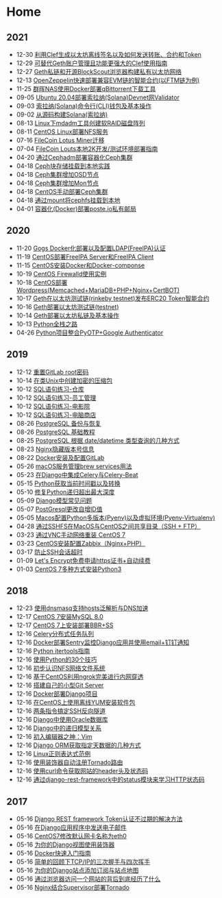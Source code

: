 # Home

<!-- ## 2022

- 11-12 [使用非对称加密(OpenSSL/GPG)确保数据安全](//blog.ansheng.me/post/)
- 10-28 [Cosmos-SDK+Cosmosvisor开发区块链升级实战](//blog.ansheng.me/post/)
- 10-21 [在EVM兼容链(Evmos)上部署UniSwap V2版本的contract和interface](//blog.ansheng.me/post/)
- 10-20 [Docker自建MTProxy TG专用代理](//blog.ansheng.me/post/)
- 10-18 [CertBot+CloudFlare+Docker申请通配符域名证书](//blog.ansheng.me/post/)
- 10-12 [搭建Evmos多节点的测试环境](//blog.ansheng.me/post/)
- 09-29 [利用Cosmos SDK快速部署一条Hello公链](//blog.ansheng.me/post/)
- 07-25 [部署个人的比特币DNS Seed](//blog.ansheng.me/post/)
- 07-22 [部署BTC(Bitcoin)私有网络(Regtest链)](//blog.ansheng.me/post/)
- 04-25 [使用OpenZeppelin和HardHat构建可升级的Solidity智能合约](//blog.ansheng.me/post/)
- 04-18 [在Nextjs项目中集成Ant Design UI组件库](//blog.ansheng.me/post/)
- 04-14 [如何在Docker中运行IPFS节点](//blog.ansheng.me/post/)
- 04-13 [通过智能合约在OpenSea上构建盲盒类型的NFT](//blog.ansheng.me/post/)
- 04-12 [HashLips Art Engine批量创建NFT盲盒的艺术作品](//blog.ansheng.me/post/)
- 01-16 [Certbot使用DNS和文件验证两种方式申请SSL证书](//blog.ansheng.me/post/) -->

## 2021

- 12-30 [利用Clef生成以太坊离线签名以及如何发送转账、合约和Token](//blog.ansheng.me/post/use-clef-to-generate-ethereum-offline-signatures-and-how-to-send-transfers-contracts-and-tokens)
- 12-29 [可替代Geth账户管理且功能更强大的Clef使用指南](//blog.ansheng.me/post/a-more-powerful-clef-user-guide-that-can-replace-geth-account-management)
- 12-27 [Geth私链和开源BlockScout浏览器构建私有以太坊网络](//blog.ansheng.me/post/geth-private-chain-and-open-source-blockscout-browser-build-private-ethereum-network)
- 12-13 [OpenZeppelin快速部署兼容EVM链的智能合约(以FTM链为例)](//blog.ansheng.me/post/openzeppelin-quickly-deploys-smart-contracts-compatible-with-the-evm-chain-ftm-chain-example)
- 11-25 [群晖NAS使用Docker部署qBittorrent下载工具](//blog.ansheng.me/post/synology-nas-uses-docker-to-deploy-the-qbittorrent-download-tool)
- 09-05 [Ubuntu 20.04部署索拉纳(Solana)Devnet网Validator](//blog.ansheng.me/post/deploying-solana-devnet-validator-on-ubuntu-20-04)
- 09-03 [索拉纳(Solana)命令行(CLI)钱包及基本操作](//blog.ansheng.me/post/solana-command-line-wallet-and-basic-operations)
- 09-02 [从源码构建Solana(索拉纳)](//blog.ansheng.me/post/build-solana-from-source-code)
- 08-13 [Linux下mdadm工具创建软RAID磁盘阵列](//blog.ansheng.me/post/creating-a-soft-raid-disk-array-with-mdadm-tool-under-linux)
- 08-11 [CentOS Linux部署NFS服务](//blog.ansheng.me/post/centos-linux-deploys-nfs-service)
- 07-16 [FileCoin Lotus Miner迁移](//blog.ansheng.me/post/filecoin-lotus-miner-migration)
- 07-04 [FileCoin Louts本地2K开发/测试环境部署指南](//blog.ansheng.me/post/filecoin-louts-local-2k-development-test-environment-deployment-guide)
- 04-20 [通过Cephadm部署容器化Ceph集群](//blog.ansheng.me/post/deploy-a-containerized-ceph-cluster-through-cephadm)
- 04-18 [Ceph块存储挂载到本地实践](//blog.ansheng.me/post/mount-cephfs-to-local-via-mount)
- 04-18 [Ceph集群增加OSD节点](//blog.ansheng.me/post/ceph-cluster-adds-osd-nodes)
- 04-18 [Ceph集群增加Mon节点](//blog.ansheng.me/post/ceph-cluster-adds-mon-nodes)
- 04-18 [CentOS手动部署Ceph集群](//blog.ansheng.me/post/centos-manual-deployment-of-ceph-cluster)
- 04-18 [通过mount将cephfs挂载到本地](//blog.ansheng.me/post/mount-ceph-block-storage-to-local-practice)
- 04-01 [容器化(Docker)部署poste.io私有邮局](//blog.ansheng.me/post/container-docker-deploy-poste-io-private-post-office)

## 2020

- 11-20 [Gogs Docker化部署以及配置LDAP(FreeIPA)认证](//blog.ansheng.me/post/gogs-dockerized-deployment-and-configuration-of-ldap-freeipa-authentication)
- 11-19 [CentOS部署FreeIPA Server和FreeIPA Client](//blog.ansheng.me/post/centos-deploys-freeipa-server-and-freeipa-client)
- 11-15 [CentOS安装Docker和Docker-componse](//blog.ansheng.me/post/centos-install-docker-and-docker-compose)
- 10-19 [CentOS Firewalld使用实例](//blog.ansheng.me/post/centos-firewalld-use-case)
- 10-18 [CentOS部署Wordpress(Memcached+MariaDB+PHP+Nginx+CertBOT)](//blog.ansheng.me/post/centos-deploy-wordpress-memcached-mariadb-php-nginx-certbot)
- 10-17 [Geth在以太坊测试链(rinkeby testnet)发布ERC20 Token智能合约](//blog.ansheng.me/post/geth-releases-erc20-token-smart-contract-on-the-rinkeby-testnet)
- 10-16 [Geth部署以太坊测试链(testnet)](//blog.ansheng.me/post/geth-deploys-ethereum-test-chain-testnet)
- 10-14 [Geth部署以太坊私链及基本操作](//blog.ansheng.me/post/geth-deploys-ethereum-private-chain-and-basic-operations)
- 10-13 [Python全栈之路](//blog.ansheng.me/post/python-full-stack-way)
- 04-26 [Python项目整合PyOTP+Google Authenticator](//blog.ansheng.me/post/python-pyotp-google-authenticator)

## 2019

- 12-12 [重置GitLab root密码](//blog.ansheng.me/post/reset-gitlab-root-password)
- 10-14 [在类Unix中创建加密的压缩包](//blog.ansheng.me/post/create-an-encrypted-tarball-in-Unix-like)
- 10-12 [SQL语句练习-仓库](//blog.ansheng.me/post/warehouse-sql-exercises)
- 10-12 [SQL语句练习-员工管理](//blog.ansheng.me/post/employee-management-sql-exercises)
- 10-12 [SQL语句练习-电影院](//blog.ansheng.me/post/movie-theatres-sql-exercises)
- 10-12 [SQL语句练习-电脑商店](//blog.ansheng.me/post/computer-store-sql-exercises)
- 08-26 [PostgreSQL 备份与恢复](//blog.ansheng.me/post/postgresql-backup-and-restore)
- 08-26 [PostgreSQL 基础教程](//blog.ansheng.me/post/postgresql-basic-tutorial)
- 08-25 [PostgreSQL 根据 date/datetime 类型查询的几种方式](//blog.ansheng.me/post/postgresql-queries-based-on-date-datetime-type)
- 08-23 [Nginx隐藏版本号信息](//blog.ansheng.me/post/nginx-hidden-version-number-info)
- 08-22 [Docker安装及配置GitLab](//blog.ansheng.me/post/docker-installs-and-configures-gitlab)
- 05-26 [macOS服务管理brew services用法](//blog.ansheng.me/post/macos-service-management-brew-services-usage) 
- 05-23 [在Django中集成Celery与Celery-Beat](//blog.ansheng.me/post/integrate-celery-and-celery-beat-in-django) 
- 05-15 [Python获取当前时间戳以及转换](//blog.ansheng.me/post/how-to-get-current-timestamp-and-conversion-in-python)
- 05-10 [修复Python递归超出最大深度](//blog.ansheng.me/post/fix-error-maximum-recursion-depth-reached)
- 05-09 [Django模型常见问题](//blog.ansheng.me/post/django-model-qa)
- 05-07 [PostGresql更改自增ID值](//blog.ansheng.me/post/postgresql-change-sequence-start-value)
- 05-05 [Macos配置Python多版本(Pyenv)以及虚拟环境(Pyenv-Virtualenv)](//blog.ansheng.me/post/macos-configuration-pyenv-and-pyenv-virtualenv)
- 04-28 [通过SSHFS在MacOS与CentOS之间共享目录（SSH + FTP）](//blog.ansheng.me/post/share-directories-between-macos-and-centos-via-sshfs)
- 03-23 [通过VNC手动网络重装 CentOS 7](//blog.ansheng.me/post/reloading-centos-7-vnc-manual-network)
- 03-23 [CentOS安装配置Zabbix（Nginx+PHP）](//blog.ansheng.me/post/install-and-configure-zabbix-on-centos)
- 03-17 [防止SSH会话超时](//blog.ansheng.me/post/ssh-timeout)
- 01-09 [Let's Encrypt免费申请https证书+自动续费](//blog.ansheng.me/post/lets-encrypt-free-application-for-https-certificate-automatic-renewal)
- 01-03 [CentOS 7多种方式安装Python3](//blog.ansheng.me/post/centos-7-installs-python3-in-multiple-ways)

## 2018

- 12-23 [使用dnsmasq支持hosts泛解析与DNS加速](//blog.ansheng.me/post/dnsmasq-hosts-pan-parsing-and-dns-acceleration)
- 12-17 [CentOS 7安装MySQL 8.0](//blog.ansheng.me/post/centos-install-mysql-8)
- 12-17 [CentOS 7上安装部署BBR+SS](//blog.ansheng.me/post/centos-install-deploy-bbr-ss)
- 12-16 [Celery分布式任务队列](//blog.ansheng.me/post/celery)
- 12-16 [Docker部署Sentry监控Django应用并使用email+钉钉通知](//blog.ansheng.me/post/docker-sentry-django-email-dingtalk)
- 12-16 [Python itertools指南](//blog.ansheng.me/post/python-itertools-guide)
- 12-16 [使用Python的30个技巧](//blog.ansheng.me/post/python-30-tips)
- 12-16 [初步认识NFS网络文件系统](//blog.ansheng.me/post/nfs-network-file-system)
- 12-16 [基于CentOS利用ngrok完美进行内网穿透](//blog.ansheng.me/post/centos-ngrok-intranet-penetration)
- 12-16 [搭建自己的小型Git Server](//blog.ansheng.me/post/build-your-own-mini-git-server)
- 12-16 [Docker部署Django项目](//blog.ansheng.me/post/docker-deploy-django)
- 12-16 [在CentOS上使用离线YUM安装软件包](//blog.ansheng.me/post/use-the-offline-yum-installation-package-on-centos)
- 12-16 [两条指令搞定SSH反向隧道](//blog.ansheng.me/post/ssh-tunnel)
- 12-16 [Django中使用Oracle数据库](//blog.ansheng.me/post/django-using-oracle-database)
- 12-16 [Django中的递归模型关系](//blog.ansheng.me/post/recursive-model-relationships-in-django)
- 12-16 [初入编辑器之神：Vim](//blog.ansheng.me/post/the-god-of-the-beginning-of-the-editor)
- 12-16 [Django ORM获取指定天数据的几种方式](//blog.ansheng.me/post/django-orm-gets-several-ways-to-specify-day-data)
- 12-16 [Linux正则表达式范例](//blog.ansheng.me/post/examples-of-linux-regular-expressions)
- 12-16 [使用装饰器自动注册Tornado路由](//blog.ansheng.me/post/automatically-register-tornado-routes-with-decorators)
- 12-16 [使用curl命令获取网站的header头及状态码](//blog.ansheng.me/post/linux-curl-header-status-code)
- 12-16 [通过django-rest-framework中的status模块来学习HTTP状态码](//blog.ansheng.me/post/django-rest-framework-status-module-learn-the-http-status-code)

## 2017

- 05-16 [Django REST framework Token认证不过期的解决方法](//blog.ansheng.me/post/django-rest-framework-token-expiring)
- 05-16 [在Django应用程序中发送电子邮件](//blog.ansheng.me/post/send-an-e-mail-message-in-the-django-application)
- 05-16 [CentOS7修改默认网卡名称为eth0](//blog.ansheng.me/post/centos7-modify-network-name-eth0)
- 05-16 [为你的Django视图使用装饰器](//blog.ansheng.me/post/use-the-decorator-for-your-django-view)
- 05-16 [Docker快速入门指南](//blog.ansheng.me/post/docker-quick-start-guide)
- 05-16 [简单的回顾下TCP/IP的三次握手与四次挥手](//blog.ansheng.me/post/tcp-ip-three-handshakes-and-four-waving)
- 05-16 [为你的Django站点添加订阅与站点地图](//blog.ansheng.me/post/add-subscriptions-and-sitemaps-for-your-django-site)
- 05-16 [通过浏览器访问一个网站的背后到底经历了什么](//blog.ansheng.me/post/through-the-browser-to-access-a-site-behind-what-has-gone-through)
- 05-16 [Nginx结合Supervisor部署Tornado](//blog.ansheng.me/post/nginx-deployed-tornado-with-supervisor)
